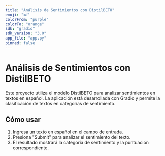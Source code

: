 ```yaml
---
title: "Análisis de Sentimientos con DistilBETO"
emoji: "📊"
colorFrom: "purple"
colorTo: "orange"
sdk: "gradio"
sdk_version: "3.0"
app_file: "app.py"
pinned: false
---
```


# Análisis de Sentimientos con DistilBETO

Este proyecto utiliza el modelo DistilBETO para analizar sentimientos en textos en español. La aplicación está desarrollada con Gradio y permite la clasificación de textos en categorías de sentimiento.

## Cómo usar

1. Ingresa un texto en español en el campo de entrada.
2. Presiona "Submit" para analizar el sentimiento del texto.
3. El resultado mostrará la categoría de sentimiento y la puntuación correspondiente.